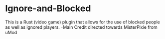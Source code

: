 # Ignore-and-Blocked
This is a Rust (video game) plugin that allows for the use of blocked people as well as ignored players. -Main Credit directed towards MisterPixie from uMod
